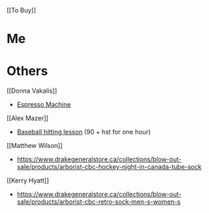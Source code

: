 [[To Buy]]

# Me

# Others
[[Donna Vakalis]]
- [Espresso Machine](https://www.amazon.ca/Breville-BES870XL-Barista-Express-Espresso/dp/B00CH9QWOU/ref=sr_1_3?dchild=1&keywords=breville+barista&qid=1603574750&sr=8-3)

[[Alex Mazer]]
- [Baseball hitting lesson](https://www.baselinesports.ca/) (90 + hst for one hour)

[[Matthew Wilson]]
- https://www.drakegeneralstore.ca/collections/blow-out-sale/products/arborist-cbc-hockey-night-in-canada-tube-sock

[[Kerry Hyatt]]
- https://www.drakegeneralstore.ca/collections/blow-out-sale/products/arborist-cbc-retro-sock-men-s-women-s